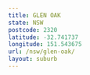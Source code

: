 ```yaml
---
title: GLEN OAK
state: NSW
postcode: 2320
latitude: -32.741737
longitude: 151.543675
url: /nsw/glen-oak/
layout: suburb
---
```

